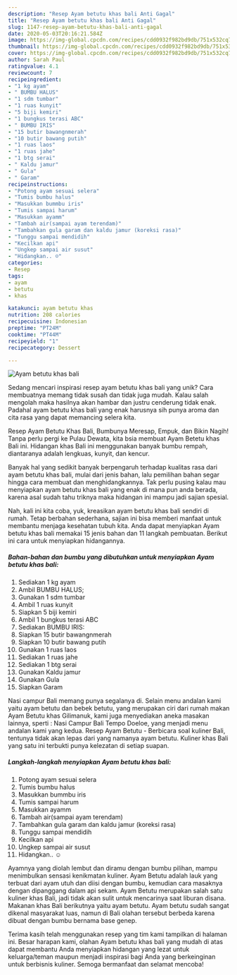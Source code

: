 ```yaml
---
description: "Resep Ayam betutu khas bali Anti Gagal"
title: "Resep Ayam betutu khas bali Anti Gagal"
slug: 1147-resep-ayam-betutu-khas-bali-anti-gagal
date: 2020-05-03T20:16:21.584Z
image: https://img-global.cpcdn.com/recipes/cdd0932f982bd9db/751x532cq70/ayam-betutu-khas-bali-foto-resep-utama.jpg
thumbnail: https://img-global.cpcdn.com/recipes/cdd0932f982bd9db/751x532cq70/ayam-betutu-khas-bali-foto-resep-utama.jpg
cover: https://img-global.cpcdn.com/recipes/cdd0932f982bd9db/751x532cq70/ayam-betutu-khas-bali-foto-resep-utama.jpg
author: Sarah Paul
ratingvalue: 4.1
reviewcount: 7
recipeingredient:
- "1 kg ayam"
- " BUMBU HALUS"
- "1 sdm tumbar"
- "1 ruas kunyit"
- "5 biji kemiri"
- "1 bungkus terasi ABC"
- " BUMBU IRIS"
- "15 butir bawangnmerah"
- "10 butir bawang putih"
- "1 ruas laos"
- "1 ruas jahe"
- "1 btg serai"
- " Kaldu jamur"
- " Gula"
- " Garam"
recipeinstructions:
- "Potong ayam sesuai selera"
- "Tumis bumbu halus"
- "Masukkan bummbu iris"
- "Tumis sampai harum"
- "Masukkan ayamm"
- "Tambah air(sampai ayam terendam)"
- "Tambahkan gula garam dan kaldu jamur (koreksi rasa)"
- "Tunggu sampai mendidih"
- "Kecilkan api"
- "Ungkep sampai air susut"
- "Hidangkan.. ☺"
categories:
- Resep
tags:
- ayam
- betutu
- khas

katakunci: ayam betutu khas 
nutrition: 208 calories
recipecuisine: Indonesian
preptime: "PT24M"
cooktime: "PT44M"
recipeyield: "1"
recipecategory: Dessert

---
```



![Ayam betutu khas bali](https://img-global.cpcdn.com/recipes/cdd0932f982bd9db/751x532cq70/ayam-betutu-khas-bali-foto-resep-utama.jpg)

Sedang mencari inspirasi resep ayam betutu khas bali yang unik? Cara membuatnya memang tidak susah dan tidak juga mudah. Kalau salah mengolah maka hasilnya akan hambar dan justru cenderung tidak enak. Padahal ayam betutu khas bali yang enak harusnya sih punya aroma dan cita rasa yang dapat memancing selera kita.

Resep Ayam Betutu Khas Bali, Bumbunya Meresap, Empuk, dan Bikin Nagih! Tanpa perlu pergi ke Pulau Dewata, kita bsia membuat Ayam Betetu khas Bali ini. Hidangan khas Bali ini menggunakan banyak bumbu rempah, diantaranya adalah lengkuas, kunyit, dan kencur.

Banyak hal yang sedikit banyak berpengaruh terhadap kualitas rasa dari ayam betutu khas bali, mulai dari jenis bahan, lalu pemilihan bahan segar hingga cara membuat dan menghidangkannya. Tak perlu pusing kalau mau menyiapkan ayam betutu khas bali yang enak di mana pun anda berada, karena asal sudah tahu triknya maka hidangan ini mampu jadi sajian spesial.


Nah, kali ini kita coba, yuk, kreasikan ayam betutu khas bali sendiri di rumah. Tetap berbahan sederhana, sajian ini bisa memberi manfaat untuk membantu menjaga kesehatan tubuh kita. Anda dapat menyiapkan Ayam betutu khas bali memakai 15 jenis bahan dan 11 langkah pembuatan. Berikut ini cara untuk menyiapkan hidangannya.

<!--inarticleads1-->

##### Bahan-bahan dan bumbu yang dibutuhkan untuk menyiapkan Ayam betutu khas bali:

1. Sediakan 1 kg ayam
1. Ambil  BUMBU HALUS;
1. Gunakan 1 sdm tumbar
1. Ambil 1 ruas kunyit
1. Siapkan 5 biji kemiri
1. Ambil 1 bungkus terasi ABC
1. Sediakan  BUMBU IRIS:
1. Siapkan 15 butir bawangnmerah
1. Siapkan 10 butir bawang putih
1. Gunakan 1 ruas laos
1. Sediakan 1 ruas jahe
1. Sediakan 1 btg serai
1. Gunakan  Kaldu jamur
1. Gunakan  Gula
1. Siapkan  Garam


Nasi campur Bali memang punya segalanya di. Selain menu andalan kami yaitu ayam betutu dan bebek betutu, yang merupakan ciri dari rumah makan Ayam Betutu khas Gilimanuk, kami juga menyediakan aneka masakan lainnya, sperti : Nasi Campur Bali Tempo Doeloe, yang menjadi menu andalan kami yang kedua. Resep Ayam Betutu - Berbicara soal kuliner Bali, tentunya tidak akan lepas dari yang namanya ayam betutu. Kuliner khas Bali yang satu ini terbukti punya kelezatan di setiap suapan. 

<!--inarticleads2-->

##### Langkah-langkah menyiapkan Ayam betutu khas bali:

1. Potong ayam sesuai selera
1. Tumis bumbu halus
1. Masukkan bummbu iris
1. Tumis sampai harum
1. Masukkan ayamm
1. Tambah air(sampai ayam terendam)
1. Tambahkan gula garam dan kaldu jamur (koreksi rasa)
1. Tunggu sampai mendidih
1. Kecilkan api
1. Ungkep sampai air susut
1. Hidangkan.. ☺


Ayamnya yang diolah lembut dan diramu dengan bumbu pilihan, mampu menimbulkan sensasi kenikmatan kuliner. Ayam Betutu adalah lauk yang terbuat dari ayam utuh dan diisi dengan bumbu, kemudian cara masaknya dengan dipanggang dalam api sekam. Ayam Betutu merupakan salah satu kuliner khas Bali, jadi tidak akan sulit untuk mencarinya saat liburan disana. Makanan khas Bali berikutnya yaitu ayam betutu. Ayam betutu sudah sangat dikenal masyarakat luas, namun di Bali olahan tersebut berbeda karena dibuat dengan bumbu bernama base genep. 

Terima kasih telah menggunakan resep yang tim kami tampilkan di halaman ini. Besar harapan kami, olahan Ayam betutu khas bali yang mudah di atas dapat membantu Anda menyiapkan hidangan yang lezat untuk keluarga/teman maupun menjadi inspirasi bagi Anda yang berkeinginan untuk berbisnis kuliner. Semoga bermanfaat dan selamat mencoba!
